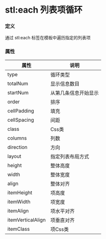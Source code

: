 ﻿# stl:each 列表项循环


### 定义

通过 stl:each 标签在模板中遍历指定的列表项

### 属性

属性  | 说明
------  | ------
type | 循环类型
totalNum | 显示信息数目
startNum | 从第几条信息开始显示
order | 排序
cellPadding | 填充
cellSpacing | 间距
class | Css类
columns | 列数
direction | 方向
layout | 指定列表布局方式
height | 整体高度
width | 整体宽度
align | 整体对齐
itemHeight | 项高度
itemWidth | 项宽度
itemAlign | 项水平对齐
itemVerticalAlign | 项垂直对齐
itemClass | 项Css类